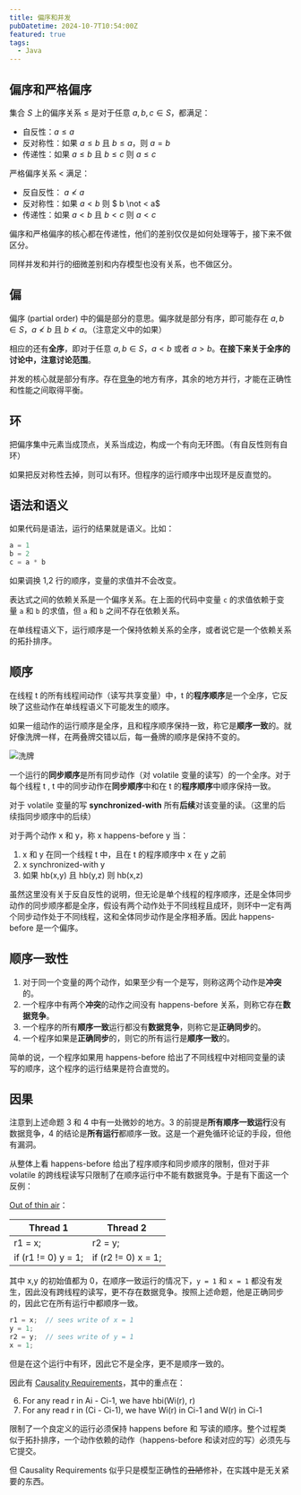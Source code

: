 ```yaml
---
title: 偏序和并发
pubDatetime: 2024-10-7T10:54:00Z
featured: true
tags:
  - Java
---
```


## 偏序和严格偏序

集合 $S$ 上的偏序关系 $\le$ 是对于任意 $a,b,c \in S$，都满足：

* 自反性：$a \le a$
* 反对称性：如果 $a \le b$ 且 $b \le a$，则 $a = b$
* 传递性：如果 $a \le b$ 且 $b \le c$ 则 $a \le c$

严格偏序关系 $<$ 满足：
* 反自反性： $a \not < a$
* 反对称性：如果 $a < b$ 则 $ b \not < a$
* 传递性：如果 $a < b$ 且 $b < c$ 则 $a < c$

偏序和严格偏序的核心都在传递性，他们的差别仅仅是如何处理等于，接下来不做区分。

同样并发和并行的细微差别和内存模型也没有关系，也不做区分。

## 偏

偏序 (partial order) 中的偏是部分的意思。偏序就是部分有序，即可能存在 $a,b \in S$，$a \not < b$ 且 $b \not < a$。（注意定义中的如果）

相应的还有**全序**，即对于任意  $a,b \in S$，$a < b$ 或者 $a > b$。**在接下来关于全序的讨论中，注意讨论范围**。 

并发的核心就是部分有序。存在[竞争](https://en.wikipedia.org/wiki/Race_condition)的地方有序，其余的地方并行，才能在正确性和性能之间取得平衡。


## 环

把偏序集中元素当成顶点，关系当成边，构成一个有向无环图。（有自反性则有自环）

如果把反对称性去掉，则可以有环。但程序的运行顺序中出现环是反直觉的。

## 语法和语义

如果代码是语法，运行的结果就是语义。比如：

```java
a = 1
b = 2
c = a * b
```
如果调换 1,2 行的顺序，变量的求值并不会改变。

表达式之间的依赖关系是一个偏序关系。在上面的代码中变量 `c` 的求值依赖于变量 `a` 和 `b` 的求值，但 `a` 和 `b` 之间不存在依赖关系。

在单线程语义下，运行顺序是一个保持依赖关系的全序，或者说它是一个依赖关系的拓扑排序。

## 顺序

在线程 t 的所有线程间动作（读写共享变量）中，t 的**程序顺序**是一个全序，它反映了这些动作在单线程语义下可能发生的顺序。

如果一组动作的运行顺序是全序，且和程序顺序保持一致，称它是**顺序一致**的。就好像洗牌一样，在两叠牌交错以后，每一叠牌的顺序是保持不变的。

![洗牌](@assets/images/shuffle.jpg)

一个运行的**同步顺序**是所有同步动作（对 volatile 变量的读写）的一个全序。对于每个线程 t , t 中的同步动作在**同步顺序**中和在 t 的**程序顺序**中顺序保持一致。

对于 volatile 变量的写 **synchronized-with** 所有**后续**对该变量的读。（这里的后续指同步顺序中的后续）

对于两个动作 x 和 y，称 x happens-before y 当：

1. x 和 y 在同一个线程 t 中，且在 t 的程序顺序中 x 在 y 之前
2. x synchronized-with y
3. 如果 hb(x,y) 且 hb(y,z) 则 hb(x,z)

虽然这里没有关于反自反性的说明，但无论是单个线程的程序顺序，还是全体同步动作的同步顺序都是全序，假设有两个动作处于不同线程且成环，则环中一定有两个同步动作处于不同线程，这和全体同步动作是全序相矛盾。因此 happens-before 是一个偏序。

## 顺序一致性

1. 对于同一个变量的两个动作，如果至少有一个是写，则称这两个动作是**冲突**的。
2. 一个程序中有两个**冲突**的动作之间没有 happens-before 关系，则称它存在**数据竞争**。
3. 一个程序的所有**顺序一致**运行都没有**数据竞争**，则称它是**正确同步**的。
4. 一个程序如果是**正确同步**的，则它的所有运行是**顺序一致**的。

简单的说，一个程序如果用 happens-before 给出了不同线程中对相同变量的读写的顺序，这个程序的运行结果是符合直觉的。

## 因果

注意到上述命题 3 和 4 中有一处微妙的地方。3 的前提是**所有顺序一致运行**没有数据竞争，4 的结论是**所有运行**都顺序一致。这是一个避免循环论证的手段，但他有漏洞。

从整体上看 happens-before 给出了程序顺序和同步顺序的限制，但对于非 volatile 的跨线程读写只限制了在顺序运行中不能有数据竞争。于是有下面这一个反例：

[Out of thin air](https://docs.oracle.com/javase/specs/jls/se23/html/jls-17.html#jls-17.4.8-A)：

| Thread 1  | Thread 2 |
| ------------- | ------------- |
| r1 = x;  | r2 = y;  |
| if (r1 != 0) y = 1;  | if (r2 != 0) x = 1;  |

其中 x,y 的初始值都为 0，在顺序一致运行的情况下，`y = 1` 和 `x = 1` 都没有发生，因此没有跨线程的读写，更不存在数据竞争。按照上述命题，他是正确同步的，因此它在所有运行中都顺序一致。

```java
r1 = x;  // sees write of x = 1
y = 1;
r2 = y;  // sees write of y = 1
x = 1;
```

但是在这个运行中有环，因此它不是全序，更不是顺序一致的。

因此有 [Causality Requirements](https://docs.oracle.com/javase/specs/jls/se23/html/jls-17.html#jls-17.4.8)，其中的重点在：

6. For any read r in Ai - Ci-1, we have hbi(Wi(r), r)
7. For any read r in (Ci - Ci-1), we have Wi(r) in Ci-1 and W(r) in Ci-1

限制了一个良定义的运行必须保持 happens before 和 写读的顺序。整个过程类似于拓扑排序，一个动作依赖的动作（happens-before 和读对应的写）必须先与它提交。

但 Causality Requirements 似乎只是模型正确性的~~丑陋~~修补，在实践中是无关紧要的东西。